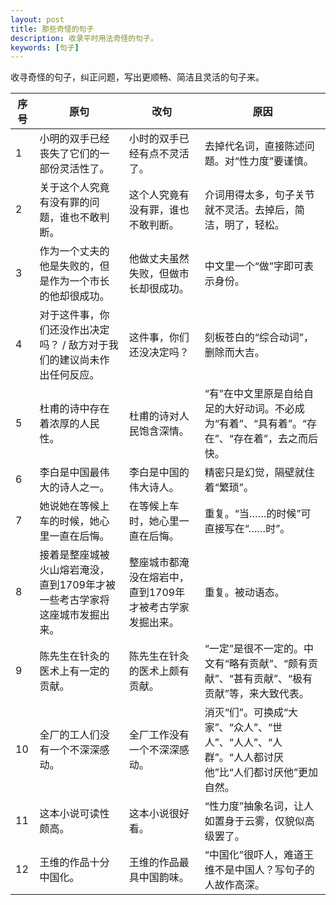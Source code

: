 ```yaml
---
layout: post
title: 那些奇怪的句子
description: 收录平时用法奇怪的句子。
keywords: [句子]
---
```

收寻奇怪的句子，纠正问题，写出更顺畅、简洁且灵活的句子来。

序号 | 原句 | 改句 | 原因
---- | ---- | ---- | ----
1 | 小明的双手已经丧失了它们的一部份灵活性了。 | 小时的双手已经有点不灵活了。 | 去掉代名词，直接陈述问题。对“性力度”要谨慎。
2 | 关于这个人究竟有没有罪的问题，谁也不敢判断。 | 这个人究竟有没有罪，谁也不敢判断。| 介词用得太多，句子关节就不灵活。去掉后，简洁，明了，轻松。
3 | 作为一个丈夫的他是失败的，但是作为一个市长的他却很成功。| 他做丈夫虽然失败，但做市长却很成功。 | 中文里一个“做”字即可表示身份。
4 | 对于这件事，你们还没作出决定吗？ / 敌方对于我们的建议尚未作出任何反应。 | 这件事，你们还没决定吗？ | 刻板苍白的“综合动词”，删除而大吉。
5 | 杜甫的诗中存在着浓厚的人民性。 | 杜甫的诗对人民饱含深情。 | “有”在中文里原是自给自足的大好动词。不必成为“有着”、“具有着”。“存在”、“存在着”，去之而后快。
6 | 李白是中国最伟大的诗人之一。 | 李白是中国的伟大诗人。 | 精密只是幻觉，隔壁就住着“繁琐”。
7 | 她说她在等候上车的时候，她心里一直在后悔。 | 在等候上车时，她心里一直在后悔。 | 重复。“当……的时候”可直接写在“……时”。
8 | 接着是整座城被火山熔岩淹没，直到1709年才被一些考古学家将这座城市发掘出来。 | 整座城市都淹没在熔岩中，直到1709年才被考古学家发掘出来。| 重复。被动语态。
9 | 陈先生在针灸的医术上有一定的贡献。 | 陈先生在针灸的医术上颇有贡献。 | “一定”是很不一定的。中文有“略有贡献”、“颇有贡献”、“甚有贡献”、“极有贡献”等，来大致代表。
10 | 全厂的工人们没有一个不深深感动。 | 全厂工作没有一个不深深感动。| 消灭“们”。可换成“大家”、“众人”、“世人”、“人人”、“人群”。“人人都讨厌他”比“人们都讨厌他”更加自然。
11 | 这本小说可读性颇高。 | 这本小说很好看。| “性力度”抽象名词，让人如置身于云雾，仅貌似高级罢了。
12 | 王维的作品十分中国化。| 王维的作品最具中国韵味。| “中国化”很吓人，难道王维不是中国人？写句子的人故作高深。
